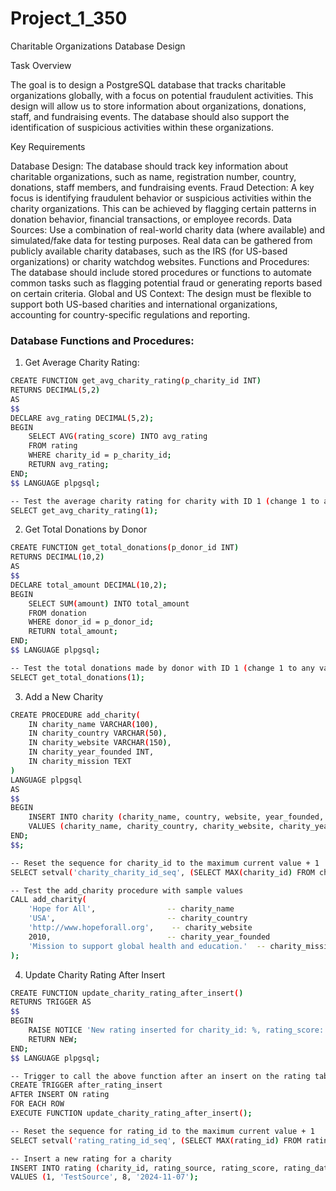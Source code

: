 # Project_1_350

Charitable Organizations Database Design

Task Overview

The goal is to design a PostgreSQL database that tracks charitable organizations globally, with a focus on potential fraudulent activities. This design will allow us to store information about organizations, donations, staff, and fundraising events. The database should also support the identification of suspicious activities within these organizations.

Key Requirements

Database Design: The database should track key information about charitable organizations, such as name, registration number, country, donations, staff members, and fundraising events.
Fraud Detection: A key focus is identifying fraudulent behavior or suspicious activities within the charity organizations. This can be achieved by flagging certain patterns in donation behavior, financial transactions, or employee records.
Data Sources: Use a combination of real-world charity data (where available) and simulated/fake data for testing purposes. Real data can be gathered from publicly available charity databases, such as the IRS (for US-based organizations) or charity watchdog websites.
Functions and Procedures: The database should include stored procedures or functions to automate common tasks such as flagging potential fraud or generating reports based on certain criteria.
Global and US Context: The design must be flexible to support both US-based charities and international organizations, accounting for country-specific regulations and reporting.

### Database Functions and Procedures:

1. Get Average Charity Rating:

```bash
CREATE FUNCTION get_avg_charity_rating(p_charity_id INT)
RETURNS DECIMAL(5,2)
AS
$$
DECLARE avg_rating DECIMAL(5,2);
BEGIN
    SELECT AVG(rating_score) INTO avg_rating
    FROM rating
    WHERE charity_id = p_charity_id;
    RETURN avg_rating;
END;
$$ LANGUAGE plpgsql;
```

```bash
-- Test the average charity rating for charity with ID 1 (change 1 to any valid charity ID)
SELECT get_avg_charity_rating(1);
```

2. Get Total Donations by Donor

```bash
CREATE FUNCTION get_total_donations(p_donor_id INT)
RETURNS DECIMAL(10,2)
AS
$$
DECLARE total_amount DECIMAL(10,2);
BEGIN
    SELECT SUM(amount) INTO total_amount
    FROM donation
    WHERE donor_id = p_donor_id;
    RETURN total_amount;
END;
$$ LANGUAGE plpgsql;
```

```bash
-- Test the total donations made by donor with ID 1 (change 1 to any valid donor ID)
SELECT get_total_donations(1);
```

3. Add a New Charity

```bash
CREATE PROCEDURE add_charity(
    IN charity_name VARCHAR(100),
    IN charity_country VARCHAR(50),
    IN charity_website VARCHAR(150),
    IN charity_year_founded INT,
    IN charity_mission TEXT
)
LANGUAGE plpgsql
AS
$$
BEGIN
    INSERT INTO charity (charity_name, country, website, year_founded, mission)
    VALUES (charity_name, charity_country, charity_website, charity_year_founded, charity_mission);
END;
$$;
```

```bash
-- Reset the sequence for charity_id to the maximum current value + 1
SELECT setval('charity_charity_id_seq', (SELECT MAX(charity_id) FROM charity) + 1);
```

```bash
-- Test the add_charity procedure with sample values
CALL add_charity(
    'Hope for All',                -- charity_name
    'USA',                         -- charity_country
    'http://www.hopeforall.org',    -- charity_website
    2010,                          -- charity_year_founded
    'Mission to support global health and education.'  -- charity_mission
);
```

4. Update Charity Rating After Insert

```bash
CREATE FUNCTION update_charity_rating_after_insert()
RETURNS TRIGGER AS
$$
BEGIN
    RAISE NOTICE 'New rating inserted for charity_id: %, rating_score: %', NEW.charity_id, NEW.rating_score;
    RETURN NEW;
END;
$$ LANGUAGE plpgsql;
```

```bash
-- Trigger to call the above function after an insert on the rating table
CREATE TRIGGER after_rating_insert
AFTER INSERT ON rating
FOR EACH ROW
EXECUTE FUNCTION update_charity_rating_after_insert();
```

```bash
-- Reset the sequence for rating_id to the maximum current value + 1
SELECT setval('rating_rating_id_seq', (SELECT MAX(rating_id) FROM rating));
```

```bash
-- Insert a new rating for a charity
INSERT INTO rating (charity_id, rating_source, rating_score, rating_date)
VALUES (1, 'TestSource', 8, '2024-11-07');
```
